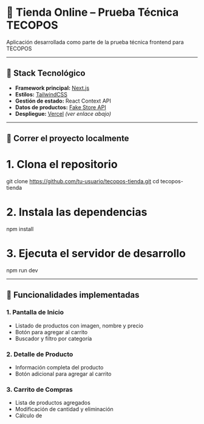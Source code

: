 # 🛒 Tienda Online – Prueba Técnica TECOPOS

Aplicación desarrollada como parte de la prueba técnica frontend para TECOPOS

---

## 🚀 Stack Tecnológico

- **Framework principal:** [Next.js](https://nextjs.org/)
- **Estilos:** [TailwindCSS](https://tailwindcss.com/)
- **Gestión de estado:** React Context API
- **Datos de productos:** [Fake Store API](https://fakestoreapi.com/)
- **Despliegue:** [Vercel](https://vercel.com/) _(ver enlace abajo)_

---

## 🧪 Correr el proyecto localmente

# 1. Clona el repositorio
git clone https://github.com/tu-usuario/tecopos-tienda.git
cd tecopos-tienda

# 2. Instala las dependencias
npm install

# 3. Ejecuta el servidor de desarrollo
npm run dev

---

## 🎯 Funcionalidades implementadas

### 1. Pantalla de Inicio
- Listado de productos con imagen, nombre y precio
- Botón para agregar al carrito
- Buscador y filtro por categoría

### 2. Detalle de Producto
- Información completa del producto
- Botón adicional para agregar al carrito

### 3. Carrito de Compras
- Lista de productos agregados
- Modificación de cantidad y eliminación
- Cálculo de 
